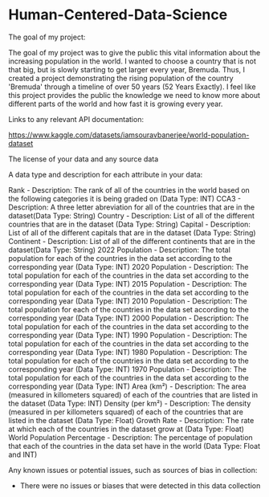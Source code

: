 # Human-Centered-Data-Science

The goal of my project: 

The goal of my project was to give the public this vital information about the increasing population in the world. I wanted to choose a country that is not that big, but is slowly starting to get larger every year, Bremuda. Thus, I created a project demonstrating the rising population of the country 'Bremuda' through a timeline of over 50 years (52 Years Exactly). I feel like this project provides the public the knowledge we need to know more about different parts of the world and how fast it is growing every year.

Links to any relevant API documentation: 

https://www.kaggle.com/datasets/iamsouravbanerjee/world-population-dataset

The license of your data and any source data

A data type and description for each attribute in your data:

Rank - Description: The rank of all of the countries in the world based on the following categories it is being graded on (Data Type: INT)
CCA3 - Description: A three letter abreviation for all of the countries that are in the dataset(Data Type: String)
Country	- Description: List of all of the different countries that are in the dataset (Data Type: String)
Capital	- Description: List of all of the different capitals that are in the dataset (Data Type: String)
Continent	- Description: List of all of the different continents that are in the dataset(Data Type: String)
2022 Population	- Description: The total population for each of the countries in the data set according to the corresponding year (Data Type: INT)
2020 Population - Description: The total population for each of the countries in the data set according to the corresponding year (Data Type: INT)
2015 Population	- Description: The total population for each of the countries in the data set according to the corresponding year (Data Type: INT)
2010 Population	- Description: The total population for each of the countries in the data set according to the corresponding year (Data Type: INT)
2000 Population	- Description: The total population for each of the countries in the data set according to the corresponding year (Data Type: INT)
1990 Population	- Description: The total population for each of the countries in the data set according to the corresponding year (Data Type: INT)
1980 Population	- Description: The total population for each of the countries in the data set according to the corresponding year (Data Type: INT)
1970 Population	- Description: The total population for each of the countries in the data set according to the corresponding year (Data Type: INT)
Area (km²)	- Description: The area (measured in killometers squared) of each of the countries that are listed in the dataset (Data Type: INT)
Density (per km²)	- Description: The density (measured in per killometers squared) of each of the countries that are listed in the dataset (Data Type: Float)
Growth Rate	- Description: The rate at which each of the countries in the dataset grow at (Data Type: Float)
World Population Percentage - Description: The percentage of population that each of the countries in the data set have in the world (Data Type: Float and INT)


Any known issues or potential issues, such as sources of bias in collection:

- There were no issues or biases that were detected in this data collection
